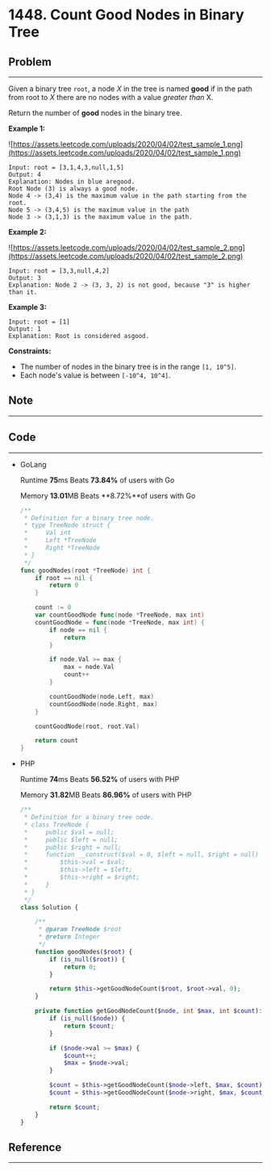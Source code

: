 # 1448. Count Good Nodes in Binary Tree

## Problem

---

Given a binary tree `root`, a node *X* in the tree is named **good** if in the path from root to *X* there are no nodes with a value *greater than* X.

Return the number of **good** nodes in the binary tree.

**Example 1:**

![https://assets.leetcode.com/uploads/2020/04/02/test_sample_1.png](https://assets.leetcode.com/uploads/2020/04/02/test_sample_1.png)

```
Input: root = [3,1,4,3,null,1,5]
Output: 4
Explanation: Nodes in blue aregood.
Root Node (3) is always a good node.
Node 4 -> (3,4) is the maximum value in the path starting from the root.
Node 5 -> (3,4,5) is the maximum value in the path
Node 3 -> (3,1,3) is the maximum value in the path.
```

**Example 2:**

![https://assets.leetcode.com/uploads/2020/04/02/test_sample_2.png](https://assets.leetcode.com/uploads/2020/04/02/test_sample_2.png)

```
Input: root = [3,3,null,4,2]
Output: 3
Explanation: Node 2 -> (3, 3, 2) is not good, because "3" is higher than it.
```

**Example 3:**

```
Input: root = [1]
Output: 1
Explanation: Root is considered asgood.
```

**Constraints:**

- The number of nodes in the binary tree is in the range `[1, 10^5]`.
- Each node's value is between `[-10^4, 10^4]`.

## Note

---

## Code

---

- GoLang
    
    Runtime **75**ms Beats **73.84%** of users with Go
    
    Memory **13.01**MB Beats **8.72%**of users with Go
    
    ```go
    /**
     * Definition for a binary tree node.
     * type TreeNode struct {
     *     Val int
     *     Left *TreeNode
     *     Right *TreeNode
     * }
     */
    func goodNodes(root *TreeNode) int {
        if root == nil {
            return 0
        }
    
        count := 0
        var countGoodNode func(node *TreeNode, max int)
        countGoodNode = func(node *TreeNode, max int) {
            if node == nil {
                return
            }
    
            if node.Val >= max {
                max = node.Val
                count++
            }
    
            countGoodNode(node.Left, max)
            countGoodNode(node.Right, max)
        }
    
        countGoodNode(root, root.Val)
    
        return count
    }
    ```
    

- PHP
    
    Runtime **74**ms Beats **56.52%** of users with PHP
    
    Memory **31.82**MB Beats **86.96%** of users with PHP
    
    ```php
    /**
     * Definition for a binary tree node.
     * class TreeNode {
     *     public $val = null;
     *     public $left = null;
     *     public $right = null;
     *     function __construct($val = 0, $left = null, $right = null) {
     *         $this->val = $val;
     *         $this->left = $left;
     *         $this->right = $right;
     *     }
     * }
     */
    class Solution {
    
        /**
         * @param TreeNode $root
         * @return Integer
         */
        function goodNodes($root) {
            if (is_null($root)) {
                return 0;
            }
    
            return $this->getGoodNodeCount($root, $root->val, 0);
        }
    
        private function getGoodNodeCount($node, int $max, int $count): int {
            if (is_null($node)) {
                return $count;
            }
    
            if ($node->val >= $max) {
                $count++;
                $max = $node->val;
            }
    
            $count = $this->getGoodNodeCount($node->left, $max, $count);
            $count = $this->getGoodNodeCount($node->right, $max, $count);
    
            return $count;
        }
    }
    ```
    

## Reference

---